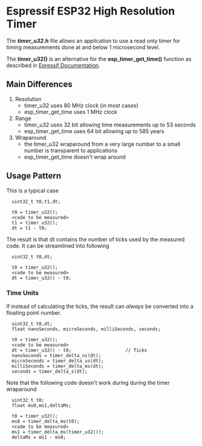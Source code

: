 # Espressif ESP32 High Resolution Timer

The ***timer_u32.h*** file allows an application to use a read only timer for timing measurements done at and below 1 microsecond level.

The **timer_u32()** is an alternative for the **esp_timer_get_time()** function as described in [Epressif Documentation](https://docs.espressif.com/projects/esp-idf/en/latest/esp32/api-reference/system/esp_timer.html).

## Main Differences

1. Resolution
   - timer_u32 uses 80 MHz clock (in most cases)
   - esp_timer_get_time uses 1 MHz clock
1. Range
   - timer_u32 uses 32 bit allowing time measurements up to 53 seconds
   - esp_timer_get_time uses 64 bit allowing up to 585 years
1. Wraparound
   - the timer_u32 wraparound from a very large number to a small number is transparent to applications
   - esp_timer_get_time doesn't wrap around
   
## Usage Pattern

This is a typical case

      uint32_t t0,t1,dt;
   
      t0 = timer_u32();
      <code to be measured>
      t1 = timer_u32();
      dt = t1 - t0;
   
The result is that dt contains the number of ticks used by the measured code.  It can be streamlined into following

      uint32_t t0,dt;
   
      t0 = timer_u32();
      <code to be measured>
      dt = timer_u32() - t0;
   
### Time Units

If instead of calculating the ticks, the result can *always* be converted into a floating point number.

      uint32_t t0,dt;
      float nanoSeconds, microSeconds, milliSeconds, seconds;

      t0 = timer_u32();
      <code to be measured>
      dt = timer_u32() - t0;                    // Ticks
      nanoSeconds = timer_delta_ns(dt);
      microSeconds = timer_delta_us(dt);
      milliSeconds = timer_delta_ms(dt);
      seconds = timer_delta_s(dt);

Note that the following code doesn't work during during the timer wraparound

      uint32_t t0;
      float ms0,ms1,deltaMs;

      t0 = timer_u32();
      ms0 = timer_delta_ms(t0);
      <code to be measured>
      ms1 = timer_delta_ms(timer_u32());
      deltaMs = ms1 - ms0;


  
